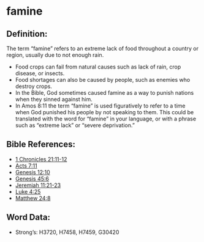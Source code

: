 # famine

## Definition:

The term “famine” refers to an extreme lack of food throughout a country or region, usually due to not enough rain.

* Food crops can fail from natural causes such as lack of rain, crop disease, or insects.
* Food shortages can also be caused by people, such as enemies who destroy crops.
* In the Bible, God sometimes caused famine as a way to punish nations when they sinned against him.
* In Amos 8:11 the term “famine” is used figuratively to refer to a time when God punished his people by not speaking to them. This could be translated with the word for “famine” in your language, or with a phrase such as “extreme lack” or “severe deprivation.”

## Bible References:

* [1 Chronicles 21:11-12](rc://en/tn/help/1ch/21/11)
* [Acts 7:11](rc://en/tn/help/act/07/11)
* [Genesis 12:10](rc://en/tn/help/gen/12/10)
* [Genesis 45:6](rc://en/tn/help/gen/45/06)
* [Jeremiah 11:21-23](rc://en/tn/help/jer/11/21)
* [Luke 4:25](rc://en/tn/help/luk/04/25)
* [Matthew 24:8](rc://en/tn/help/mat/24/08)

## Word Data:

* Strong’s: H3720, H7458, H7459, G30420
